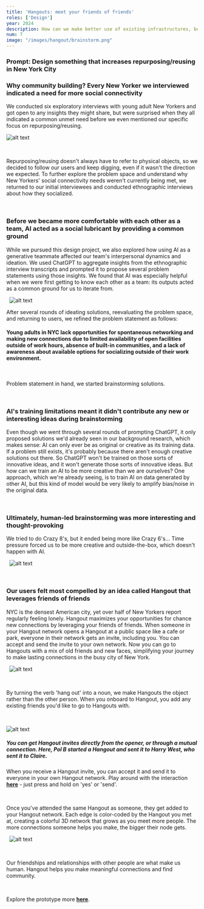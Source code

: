 ```yaml
---
title: 'Hangouts: meet your friends of friends'
roles: ['Design']
year: 2024
description: How can we make better use of existing infrastructures, both physical and social, to help New Yorkers build community? And how does the presence of AI as a teammate affect the design process? A project for Harry West’s Human-Centered Design and Innovation course.
num: 7
image: "/images/hangout/brainstorm.png"
---
```


### Prompt: Design something that increases repurposing/reusing in New York City

### Why community building? Every New Yorker we interviewed indicated a need for more social connectivity

We conducted six exploratory interviews with young adult New Yorkers and got open to any insights they might share, but were surprised when they all indicated a common unmet need before we even mentioned our specific focus on repurposing/reusing. 

![alt text](/images/hangout/community-quotes.png)

&nbsp;

Repurposing/reusing doesn't always have to refer to physical objects, so we decided to follow our users and keep digging, even if it wasn't the direction we expected. To further explore the problem space and understand why New Yorkers' social connectivity needs weren't currently being met, we returned to our initial interviewees and conducted ethnographic interviews about how they socialized.

&nbsp;
### Before we became more comfortable with each other as a team, AI acted as a social lubricant by providing a common ground

While we pursued this design project, we also explored how using AI as a generative teammate affected our team's interpersonal dynamics and ideation. We used ChatGPT to aggregate insights from the ethnographic interview transcripts and prompted it to propose several problem statements using those insights. We found that AI was especially helpful when we were first getting to know each other as a team: its outputs acted as a common ground for us to iterate from.

&nbsp;
![alt text](/images/hangout/community-problem-statements.png)

After several rounds of ideating solutions, reevaluating the problem space, and returning to users, we refined the problem statement as follows:

#### Young adults in NYC lack opportunities for spontaneous networking and making new connections due to limited availability of open facilities outside of work hours, absence of built-in communities, and a lack of awareness about available options for socializing outside of their work environment.

&nbsp;

Problem statement in hand, we started brainstorming solutions.

&nbsp;

### AI's training limitations meant it didn't contribute any new or interesting ideas during brainstorming

Even though we went through several rounds of prompting ChatGPT, it only proposed solutions we'd already seen in our background research, which makes sense: AI can only ever be as original or creative as its training data. If a problem still exists, it's probably because there aren't enough creative solutions out there. So ChatGPT won't be trained on those sorts of innovative ideas, and it won't generate those sorts of innovative ideas. But how can we train an AI to be more creative than we are ourselves? One approach, which we're already seeing, is to train AI on data generated by other AI, but this kind of model would be very likely to amplify bias/noise in the original data.

&nbsp;

### Ultimately, human-led brainstorming was more interesting and thought-provoking

We tried to do Crazy 8's, but it ended being more like Crazy 6's... Time pressure forced us to be more creative and outside-the-box, which doesn't happen with AI.

&nbsp;
![alt text](/images/hangout/brainstorm.png)

&nbsp;

### Our users felt most compelled by an idea called Hangout that leverages friends of friends

NYC is the densest American city, yet over half of New Yorkers report regularly feeling lonely. Hangout maximizes your opportunities for chance new connections by leveraging your friends of friends. When someone in your Hangout network opens a Hangout at a public space like a cafe or park, everyone in their network gets an invite, including you. You can accept and send the invite to your own network. Now you can go to Hangouts with a mix of old friends and new faces, simplifying your journey to make lasting connections in the busy city of New York.

&nbsp;
![alt text](/images/hangout/frames.png)

&nbsp;

By turning the verb 'hang out' into a noun, we make Hangouts the object rather than the other person. When you onboard to Hangout, you add any existing friends you'd like to go to Hangouts with.

&nbsp;

![alt text](/images/hangout/open.png)
##### You can get Hangout invites directly from the opener, or through a mutual connection. Here, Pol B started a Hangout and sent it to Harry West, who sent it to Claire.

When you receive a Hangout invite, you can accept it and send it to everyone in your own Hangout network. Play around with the interaction **[here](https://www.figma.com/proto/KJ1WPoduLQOvvlFpdfy5bx/hangout?type=design&node-id=35-5394&t=euczeK312WeqS8wv-1&scaling=scale-down&page-id=0%3A1&starting-point-node-id=35%3A5394&show-proto-sidebar=1&mode=design)** - just press and hold on 'yes' or 'send'. 

&nbsp;

Once you've attended the same Hangout as someone, they get added to your Hangout network. Each edge is color-coded by the Hangout you met at, creating a colorful 3D network that grows as you meet more people. The more connections someone helps you make, the bigger their node gets.

&nbsp;
![alt text](/images/hangout/friends.png)

&nbsp;

Our friendships and relationships with other people are what make us human. Hangout helps you make meaningful connections and find community.

&nbsp;

Explore the prototype more **[here](https://www.figma.com/proto/KJ1WPoduLQOvvlFpdfy5bx/hangout?type=design&node-id=35-4773&t=HXDWrU334M2sTjnj-1&scaling=scale-down&page-id=0%3A1&starting-point-node-id=35%3A4773&show-proto-sidebar=1&mode=design)**.

&nbsp;

